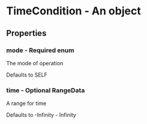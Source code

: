 

# TimeCondition - An object



## Properties



### mode - Required enum



 The mode of operation



Defaults to SELF



### time - Optional RangeData



 A range for time



Defaults to -Infinity - Infinity

